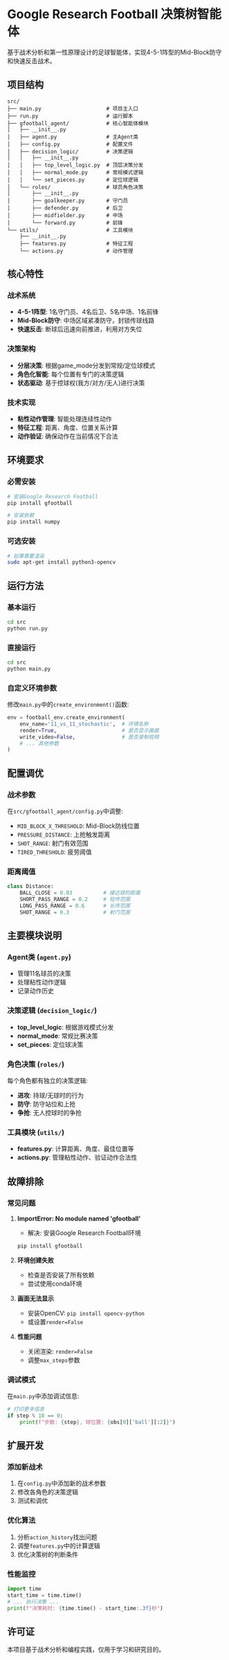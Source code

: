 # Google Research Football 决策树智能体

基于战术分析和第一性原理设计的足球智能体，实现4-5-1阵型的Mid-Block防守和快速反击战术。

## 项目结构

```
src/
├── main.py                     # 项目主入口
├── run.py                      # 运行脚本
├── gfootball_agent/            # 核心智能体模块
│   ├── __init__.py
│   ├── agent.py                # 主Agent类
│   ├── config.py               # 配置文件
│   ├── decision_logic/         # 决策逻辑
│   │   ├── __init__.py
│   │   ├── top_level_logic.py  # 顶层决策分发
│   │   ├── normal_mode.py      # 常规模式逻辑
│   │   └── set_pieces.py       # 定位球逻辑
│   └── roles/                  # 球员角色决策
│       ├── __init__.py
│       ├── goalkeeper.py       # 守门员
│       ├── defender.py         # 后卫
│       ├── midfielder.py       # 中场
│       └── forward.py          # 前锋
└── utils/                      # 工具模块
    ├── __init__.py
    ├── features.py             # 特征工程
    └── actions.py              # 动作管理
```

## 核心特性

### 战术系统
- **4-5-1阵型**: 1名守门员、4名后卫、5名中场、1名前锋
- **Mid-Block防守**: 中场区域紧凑防守，封锁传球线路
- **快速反击**: 断球后迅速向前推进，利用对方失位

### 决策架构
- **分层决策**: 根据game_mode分发到常规/定位球模式
- **角色化智能**: 每个位置有专门的决策逻辑
- **状态驱动**: 基于控球权(我方/对方/无人)进行决策

### 技术实现
- **粘性动作管理**: 智能处理连续性动作
- **特征工程**: 距离、角度、位置关系计算
- **动作验证**: 确保动作在当前情况下合法

## 环境要求

### 必需安装
```bash
# 安装Google Research Football
pip install gfootball

# 安装依赖
pip install numpy
```

### 可选安装
```bash
# 如果需要渲染
sudo apt-get install python3-opencv
```

## 运行方法

### 基本运行
```bash
cd src
python run.py
```

### 直接运行
```bash
cd src  
python main.py
```

### 自定义环境参数
修改`main.py`中的`create_environment()`函数:
```python
env = football_env.create_environment(
    env_name='11_vs_11_stochastic',  # 环境名称
    render=True,                     # 是否显示画面
    write_video=False,               # 是否录制视频
    # ... 其他参数
)
```

## 配置调优

### 战术参数
在`src/gfootball_agent/config.py`中调整:
- `MID_BLOCK_X_THRESHOLD`: Mid-Block防线位置
- `PRESSURE_DISTANCE`: 上抢触发距离  
- `SHOT_RANGE`: 射门有效范围
- `TIRED_THRESHOLD`: 疲劳阈值

### 距离阈值
```python
class Distance:
    BALL_CLOSE = 0.03          # 接近球的距离
    SHORT_PASS_RANGE = 0.2     # 短传范围
    LONG_PASS_RANGE = 0.6      # 长传范围
    SHOT_RANGE = 0.3           # 射门范围
```

## 主要模块说明

### Agent类 (`agent.py`)
- 管理11名球员的决策
- 处理粘性动作逻辑
- 记录动作历史

### 决策逻辑 (`decision_logic/`)
- **top_level_logic**: 根据游戏模式分发
- **normal_mode**: 常规比赛决策
- **set_pieces**: 定位球决策

### 角色决策 (`roles/`)
每个角色都有独立的决策逻辑:
- **进攻**: 持球/无球时的行为
- **防守**: 防守站位和上抢
- **争抢**: 无人控球时的争抢

### 工具模块 (`utils/`)
- **features.py**: 计算距离、角度、最佳位置等
- **actions.py**: 管理粘性动作、验证动作合法性

## 故障排除

### 常见问题

1. **ImportError: No module named 'gfootball'**
   - 解决: 安装Google Research Football环境
   ```bash
   pip install gfootball
   ```

2. **环境创建失败**
   - 检查是否安装了所有依赖
   - 尝试使用conda环境

3. **画面无法显示**
   - 安装OpenCV: `pip install opencv-python`
   - 或设置`render=False`

4. **性能问题**
   - 关闭渲染: `render=False`
   - 调整`max_steps`参数

### 调试模式
在`main.py`中添加调试信息:
```python
# 打印更多信息
if step % 10 == 0:
    print(f"步数: {step}, 球位置: {obs[0]['ball'][:2]}")
```

## 扩展开发

### 添加新战术
1. 在`config.py`中添加新的战术参数
2. 修改各角色的决策逻辑
3. 测试和调优

### 优化算法
1. 分析`action_history`找出问题
2. 调整`features.py`中的计算逻辑
3. 优化决策树的判断条件

### 性能监控
```python
import time
start_time = time.time()
# ... 执行决策 ...
print(f"决策耗时: {time.time() - start_time:.3f}秒")
```

## 许可证
本项目基于战术分析和编程实践，仅用于学习和研究目的。 
